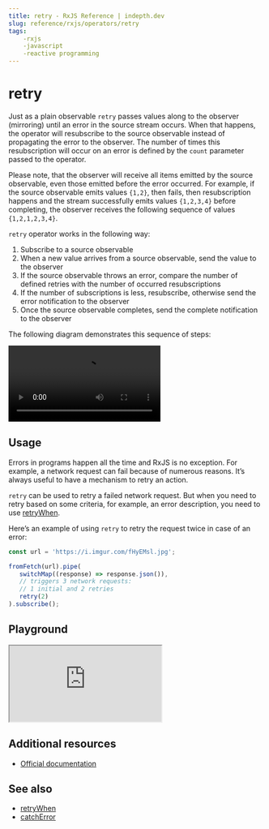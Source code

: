 ```yaml
---
title: retry - RxJS Reference | indepth.dev
slug: reference/rxjs/operators/retry
tags:
    -rxjs 
    -javascript 
    -reactive programming
---
```


# retry

Just as a plain observable `retry` passes values along to the observer (mirroring) until an error in the source stream occurs. When that happens, the operator will resubscribe to the source observable instead of propagating the error to the observer. The number of times this resubscription will occur on an error is defined by the `count` parameter passed to the operator.

Please note, that the observer will receive all items emitted by the source observable, even those emitted before the error occurred. For example, if the source observable emits values `{1,2}`, then fails, then resubscription happens and the stream successfully emits values `{1,2,3,4}` before completing, the observer receives the following sequence of values `{1,2,1,2,3,4}`.

`retry` operator works in the following way:

1. Subscribe to a source observable
2. When a new value arrives from a source observable, send the value to the observer
3. If the source observable throws an error, compare the number of defined retries with the number of occurred resubscriptions
4. If the number of subscriptions is less, resubscribe, otherwise send the error notification to the observer
5. Once the source observable completes, send the complete notification to the observer

The following diagram demonstrates this sequence of steps:

<video>
    <source src="https://images.indepth.dev/references/rxjs/operators/retry.mp4" type="video/mp4">
</video>

## Usage
Errors in programs happen all the time and RxJS is no exception. For example, a network request can fail because of numerous reasons. It’s always useful to have a mechanism to retry an action. 

`retry` can be used to retry a failed network request. But when you need to retry based on some criteria, for example, an error description, you need to use [retryWhen](https://indepth.dev/reference/rxjs/operators/retry-when).

Here’s an example of using `retry` to retry the request twice in case of an error:

```javascript
const url = 'https://i.imgur.com/fHyEMsl.jpg';

fromFetch(url).pipe(
   switchMap((response) => response.json()),
   // triggers 3 network requests:
   // 1 initial and 2 retries
   retry(2)
).subscribe();
```

## Playground

<iframe src="https://stackblitz.com/edit/indepth-rxjs-retry?embed=1&file=index.ts"></iframe>

## Additional resources

- [Official documentation](https://rxjs.dev/api/operators/retry)

## See also

- [retryWhen](https://indepth.dev/reference/rxjs/operators/retry-when)
- [catchError](https://indepth.dev/reference/rxjs/operators/catch-error)

